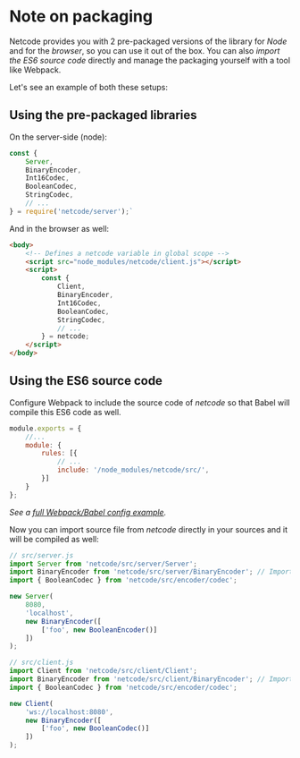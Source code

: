 # Note on packaging

Netcode provides you with 2 pre-packaged versions of the library for _Node_ and for the _browser_, so you can use it out of the box.
You can also _import the ES6 source code_ directly and manage the packaging yourself with a tool like Webpack.

Let's see an example of both these setups:

## Using the pre-packaged libraries

On the server-side (node):

```javascript
const {
    Server,
    BinaryEncoder,
    Int16Codec,
    BooleanCodec,
    StringCodec,
    // ...
} = require('netcode/server');`
```

And in the browser as well:

```html
<body>
    <!-- Defines a netcode variable in global scope -->
    <script src="node_modules/netcode/client.js"></script>
    <script>
        const {
            Client,
            BinaryEncoder,
            Int16Codec,
            BooleanCodec,
            StringCodec,
            // ...
        } = netcode;
    </script>
</body>
```

## Using the ES6 source code

Configure Webpack to include the source code of _netcode_ so that Babel will compile this ES6 code as well.

```javascript
module.exports = {
    //...
    module: {
        rules: [{
            // ...
            include: '/node_modules/netcode/src/',
        }]
    }
};
```

_See a [full Webpack/Babel config example](doc/webpack.config.js)._

Now you can import source file from _netcode_ directly in your sources and it will be compiled as well:

```javascript
// src/server.js
import Server from 'netcode/src/server/Server';
import BinaryEncoder from 'netcode/src/server/BinaryEncoder'; // Import from src/server!
import { BooleanCodec } from 'netcode/src/encoder/codec';

new Server(
    8080,
    'localhost',
    new BinaryEncoder([
        ['foo', new BooleanEncoder()]
    ])
);
```

```javascript
// src/client.js
import Client from 'netcode/src/client/Client';
import BinaryEncoder from 'netcode/src/client/BinaryEncoder'; // Import from src/client!
import { BooleanCodec } from 'netcode/src/encoder/codec';

new Client(
    'ws://localhost:8080',
    new BinaryEncoder([
        ['foo', new BooleanCodec()]
    ])
);
```
